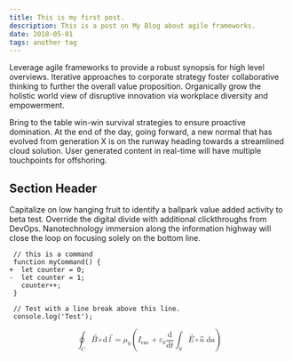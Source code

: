 ```yaml
---
title: This is my first post.
description: This is a post on My Blog about agile frameworks.
date: 2018-05-01
tags: another tag
---
```

Leverage agile frameworks to provide a robust synopsis for high level overviews. Iterative approaches to corporate strategy foster collaborative thinking to further the overall value proposition. Organically grow the holistic world view of disruptive innovation via workplace diversity and empowerment.

Bring to the table win-win survival strategies to ensure proactive domination. At the end of the day, going forward, a new normal that has evolved from generation X is on the runway heading towards a streamlined cloud solution. User generated content in real-time will have multiple touchpoints for offshoring.

## Section Header

Capitalize on low hanging fruit to identify a ballpark value added activity to beta test. Override the digital divide with additional clickthroughs from DevOps. Nanotechnology immersion along the information highway will close the loop on focusing solely on the bottom line.

```diff-js
 // this is a command
 function myCommand() {
+  let counter = 0;
-  let counter = 1;
   counter++;
 }

 // Test with a line break above this line.
 console.log('Test');
```

<math display="block" class="tml-display" style="display:block math;">
	<mrow>
		<msub>
			<mo movablelimits="false">∮</mo>
			<mi>C</mi>
		</msub>
		<mover>
			<mi>B</mi>
			<mo stretchy="false" style="transform:scale(0.75) translate(10%, 30%);">→</mo>
		</mover>
		<mo>∘</mo>
		<mrow>
			<mi mathvariant="normal">d</mi>
		</mrow>
		<mover>
			<mi>l</mi>
			<mo stretchy="false" style="transform:scale(0.75) translate(10%, 30%);">→</mo>
		</mover>
		<mo>=</mo>
		<msub>
			<mi>μ</mi>
			<mn>0</mn>
		</msub>
		<mrow>
			<mo fence="true" form="prefix">(</mo>
			<msub>
				<mi>I</mi>
				<mtext>enc</mtext>
			</msub>
			<mo>+</mo>
			<msub>
				<mi>ε</mi>
				<mn>0</mn>
			</msub>
			<mfrac>
				<mrow>
					<mi mathvariant="normal">d</mi>
				</mrow>
				<mrow>
					<mrow>
						<mi mathvariant="normal">d</mi>
					</mrow>
					<mi>t</mi>
				</mrow>
			</mfrac>
			<msub>
				<mo movablelimits="false">∫</mo>
				<mi>S</mi>
			</msub>
			<mrow>
				<mover>
					<mi>E</mi>
					<mo stretchy="false" style="transform:scale(0.75) translate(10%, 30%);">→</mo>
				</mover>
				<mo>∘</mo>
				<mover>
					<mi>n</mi>
					<mo stretchy="false" class="tml-xshift" style="math-style:normal;math-depth:0;">^</mo>
				</mover>
			</mrow>
			<mspace width="0.2778em"></mspace>
			<mrow>
				<mi mathvariant="normal">d</mi>
			</mrow>
			<mi>a</mi>
			<mo fence="true" form="postfix">)</mo>
		</mrow>
	</mrow>
</math>
